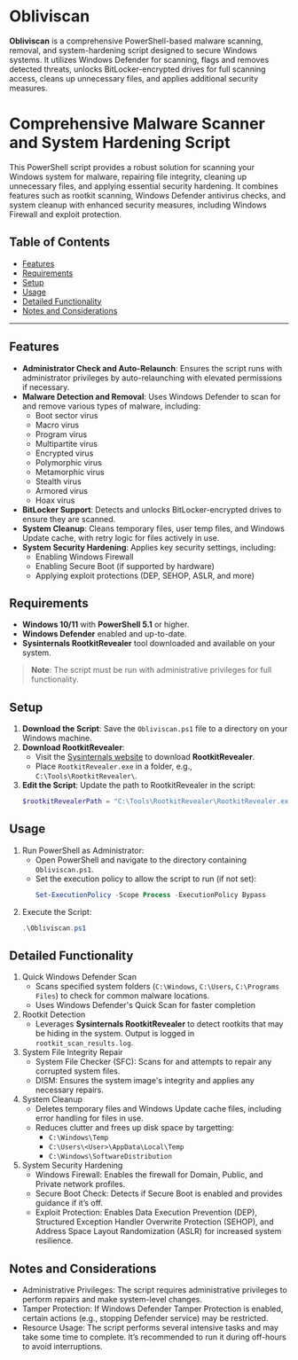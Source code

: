 # Obliviscan
**Obliviscan** is a comprehensive PowerShell-based malware scanning, removal, and system-hardening script designed to secure Windows systems. It utilizes Windows Defender for scanning, flags and removes detected threats, unlocks BitLocker-encrypted drives for full scanning access, cleans up unnecessary files, and applies additional security measures.

# Comprehensive Malware Scanner and System Hardening Script
This PowerShell script provides a robust solution for scanning your Windows system for malware, repairing file integrity, cleaning up unnecessary files, and applying essential security hardening. It combines features such as rootkit scanning, Windows Defender antivirus checks, and system cleanup with enhanced security measures, including Windows Firewall and exploit protection.

## Table of Contents
- [Features](#features)
- [Requirements](#requirements)
- [Setup](#setup)
- [Usage](#usage)
- [Detailed Functionality](#detailed-functionality)
- [Notes and Considerations](#notes-and-considerations)

---

## Features
- **Administrator Check and Auto-Relaunch**: Ensures the script runs with administrator privileges by auto-relaunching with elevated permissions if necessary.
- **Malware Detection and Removal**: Uses Windows Defender to scan for and remove various types of malware, including:
  - Boot sector virus
  - Macro virus
  - Program virus
  - Multipartite virus
  - Encrypted virus
  - Polymorphic virus
  - Metamorphic virus
  - Stealth virus
  - Armored virus
  - Hoax virus
- **BitLocker Support**: Detects and unlocks BitLocker-encrypted drives to ensure they are scanned.
- **System Cleanup**: Cleans temporary files, user temp files, and Windows Update cache, with retry logic for files actively in use.
- **System Security Hardening**: Applies key security settings, including:
  - Enabling Windows Firewall
  - Enabling Secure Boot (if supported by hardware)
  - Applying exploit protections (DEP, SEHOP, ASLR, and more)

## Requirements
- **Windows 10/11** with **PowerShell 5.1** or higher.
- **Windows Defender** enabled and up-to-date.
- **Sysinternals RootkitRevealer** tool downloaded and available on your system.

> **Note**: The script must be run with administrative privileges for full functionality.

## Setup
1. **Download the Script**: Save the `Obliviscan.ps1` file to a directory on your Windows machine.
2. **Download RootkitRevealer**:
   - Visit the [Sysinternals website](https://learn.microsoft.com/en-us/sysinternals/downloads/rootkit-revealer) to download **RootkitRevealer**.
   - Place `RootkitRevealer.exe` in a folder, e.g., `C:\Tools\RootkitRevealer\`.
3. **Edit the Script**: Update the path to RootkitRevealer in the script:
   ```powershell
   $rootkitRevealerPath = "C:\Tools\RootkitRevealer\RootkitRevealer.exe"
   ```

## Usage
1. Run PowerShell as Administrator:
   - Open PowerShell and navigate to the directory containing `Obliviscan.ps1`.
   - Set the execution policy to allow the script to run (if not set):
     ```powershell
     Set-ExecutionPolicy -Scope Process -ExecutionPolicy Bypass
     ```
2. Execute the Script:
   ```powershell
   .\Obliviscan.ps1
   ```

## Detailed Functionality
1. Quick Windows Defender Scan
   - Scans specified system folders (`C:\Windows`, `C:\Users`, `C:\Programs Files`) to check for common malware locations.
   - Uses Windows Defender's Quick Scan for faster completion
2. Rootkit Detection
   - Leverages **Sysinternals RootkitRevealer** to detect rootkits that may be hiding in the system.
     Output is logged in `rootkit_scan_results.log`.
3. System File Integrity Repair
   - System File Checker (SFC): Scans for and attempts to repair any corrupted system files.
   - DISM: Ensures the system image's integrity and applies any necessary repairs.
4. System Cleanup
   - Deletes temporary files and Windows Update cache files, including error handling for files in use.
   - Reduces clutter and frees up disk space by targetting:
     - `C:\Windows\Temp`
     - `C:\Users\<User>\AppData\Local\Temp`
     - `C:\Windows\SoftwareDistribution`
5. System Security Hardening
   - Windows Firewall: Enables the firewall for Domain, Public, and Private network profiles.
   - Secure Boot Check: Detects if Secure Boot is enabled and provides guidance if it’s off.
   - Exploit Protection: Enables Data Execution Prevention (DEP), Structured Exception Handler Overwrite Protection (SEHOP), and Address Space Layout Randomization (ASLR) for increased system resilience.

## Notes and Considerations
- Administrative Privileges: The script requires administrative privileges to perform repairs and make system-level changes.
- Tamper Protection: If Windows Defender Tamper Protection is enabled, certain actions (e.g., stopping Defender service) may be restricted.
- Resource Usage: The script performs several intensive tasks and may take some time to complete. It’s recommended to run it during off-hours to avoid interruptions.
